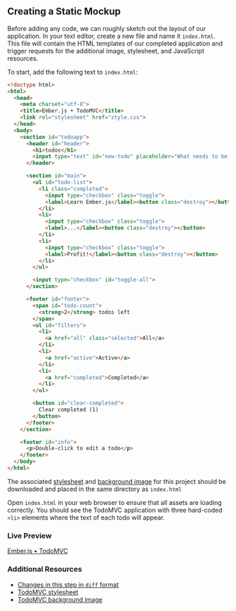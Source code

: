 ## Creating a Static Mockup

Before adding any code, we can roughly sketch out the layout of our application. In your text editor, create a new file and name it `index.html`. This file will contain the HTML templates of our completed application and trigger requests for the additional image, stylesheet, and JavaScript resources.

To start, add the following text to `index.html`:

```html
<!doctype html>
<html>
  <head>
    <meta charset="utf-8">
    <title>Ember.js • TodoMVC</title>
    <link rel="stylesheet" href="style.css">
  </head>
  <body>
    <section id="todoapp">
      <header id="header">
        <h1>todos</h1>
        <input type="text" id="new-todo" placeholder="What needs to be done?" />
      </header>

      <section id="main">
        <ul id="todo-list">
          <li class="completed">
            <input type="checkbox" class="toggle">
            <label>Learn Ember.js</label><button class="destroy"></button>
          </li>
          <li>
            <input type="checkbox" class="toggle">
            <label>...</label><button class="destroy"></button>
          </li>
          <li>
            <input type="checkbox" class="toggle">
            <label>Profit!</label><button class="destroy"></button>
          </li>
        </ul>

        <input type="checkbox" id="toggle-all">
      </section>

      <footer id="footer">
        <span id="todo-count">
          <strong>2</strong> todos left
        </span>
        <ul id="filters">
          <li>
            <a href="all" class="selected">All</a>
          </li>
          <li>
            <a href="active">Active</a>
          </li>
          <li>
            <a href="completed">Completed</a>
          </li>
        </ul>

        <button id="clear-completed">
          Clear completed (1)
        </button>
      </footer>
    </section>

    <footer id="info">
      <p>Double-click to edit a todo</p>
    </footer>
  </body>
</html>
```

The associated [stylesheet](http://emberjs.com.s3.amazonaws.com/getting-started/style.css) and [background image](http://emberjs.com.s3.amazonaws.com/getting-started/bg.png) for this project should be downloaded and placed in the same directory as `index.html`

Open `index.html` in your web browser to ensure that all assets are loading correctly. You should see the TodoMVC application with three hard-coded `<li>` elements where the text of each todo will appear.

### Live Preview
<a class="jsbin-embed" href="http://jsbin.com/uduyip/2/embed?live">Ember.js • TodoMVC</a><script src="http://static.jsbin.com/js/embed.js"></script> 

### Additional Resources

  * [Changes in this step in `diff` format](https://github.com/emberjs/quickstart-code-sample/commit/4d91f9fa1f6be4f4675b54babd3074550095c930)
  * [TodoMVC stylesheet](http://emberjs.com.s3.amazonaws.com/getting-started/style.css)
  * [TodoMVC background image](http://emberjs.com.s3.amazonaws.com/getting-started/bg.png)
  
